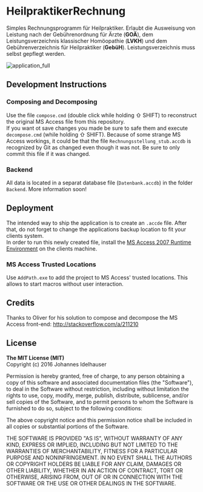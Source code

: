 # HeilpraktikerRechnung
Simples Rechnungsprogramm für Heilpraktiker. Erlaubt die Ausweisung von Leistung nach der Gebührenordnung für Ärzte (**GOÄ**), dem Leistungsverzeichnis klassischer Homöopathie (**LVKH**) und dem Gebührenverzeichnis für Heilpraktiker (**GebüH**). Leistungsverzeichnis muss selbst gepflegt werden.

![application_full](https://cloud.githubusercontent.com/assets/6048968/13897856/69c46fe0-edc0-11e5-8b52-1951d2faf560.PNG)

## Development Instructions
### Composing and Decomposing
Use the file ``compose.cmd`` (double click while holding ⇧ SHIFT) to reconstruct the original MS Access file from this repository.  
If you want ot save changes you made be sure to safe them and execute ``decompose.cmd`` (while holding ⇧ SHIFT).
Because of some strange MS Access workings, it could be that the file ``Rechnungsstellung_stub.accdb`` is recognized by Git as changed even though it was not. Be sure to only commit this file if it was changed.

### Backend
All data is located in a separat database file (``Datenbank.accdb``) in the folder ``Backend``.
More information soon!

## Deployment
The intended way to ship the application is to create an ``.accde`` file. After that, do not forget to change the applications backup location to fit your clients system.  
In order to run this newly created file, install the [MS Access 2007 Runtime Environment](https://www.microsoft.com/download/details.aspx?id=4438) on the clients machine.

### MS Access Trusted Locations
Use ``AddPath.exe`` to add the project to MS Access' trusted locations. This allows to start macros without user interaction. 

## Credits
Thanks to Oliver for his solution to compose and decompose the MS Access front-end: http://stackoverflow.com/a/211210

## License
**The MIT License (MIT)**  
Copyright (c) 2016 Johannes Idelhauser

Permission is hereby granted, free of charge, to any person obtaining a copy of this software and associated documentation files (the "Software"), to deal in the Software without restriction, including without limitation the rights to use, copy, modify, merge, publish, distribute, sublicense, and/or sell copies of the Software, and to permit persons to whom the Software is furnished to do so, subject to the following conditions:

The above copyright notice and this permission notice shall be included in all copies or substantial portions of the Software.

THE SOFTWARE IS PROVIDED "AS IS", WITHOUT WARRANTY OF ANY KIND, EXPRESS OR IMPLIED, INCLUDING BUT NOT LIMITED TO THE WARRANTIES OF MERCHANTABILITY, FITNESS FOR A PARTICULAR PURPOSE AND NONINFRINGEMENT. IN NO EVENT SHALL THE AUTHORS OR COPYRIGHT HOLDERS BE LIABLE FOR ANY CLAIM, DAMAGES OR OTHER LIABILITY, WHETHER IN AN ACTION OF CONTRACT, TORT OR OTHERWISE, ARISING FROM, OUT OF OR IN CONNECTION WITH THE SOFTWARE OR THE USE OR OTHER DEALINGS IN THE SOFTWARE.

